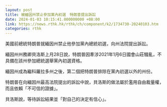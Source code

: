 ```yaml
---
layout: post
title: 被緬因州禁止參加黨內初選　特朗普提出訴訟
date: 2024-01-03 10:15:41.000000000 +08:00
link: https://news.rthk.hk/rthk/ch/component/k2/1734730-20240103.htm
categories: rthk
---
```


美國前總統特朗普就緬因州禁止他參加黨內總統初選，向州法院提出訴訟。

緬因州州務卿貝洛斯上月28日說，特朗普因牽涉2021年1月6日國會山莊騷亂，不具備在該州參加總統選舉黨內初選資格。

緬因州成為繼科羅拉多州之後，第二個把特朗普排除在黨內初選以外的州份。

特朗普在向緬因州最高法院提出的訴訟中說，貝洛斯的做法屬於濫用自由裁量權，而且依賴「不可信的證據」。

貝洛斯說，等待訴訟結果並「對自己的決定有信心」。
